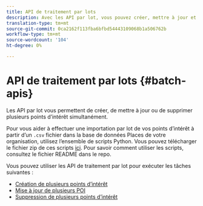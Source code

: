 ```yaml
---
title: API de traitement par lots
description: Avec les API par lot, vous pouvez créer, mettre à jour et supprimer plusieurs points d’intérêt.
translation-type: tm+mt
source-git-commit: 0ca2162f113fba6bfbd54443109068b1a506762b
workflow-type: tm+mt
source-wordcount: '104'
ht-degree: 0%

---
```



# API de traitement par lots {#batch-apis}

Les API par lot vous permettent de créer, de mettre à jour ou de supprimer plusieurs points d’intérêt simultanément.

Pour vous aider à effectuer une importation par lot de vos points d’intérêt à partir d’un `.csv` fichier dans la base de données Places de votre organisation, utilisez l’ensemble de scripts Python. Vous pouvez télécharger le fichier zip de ces scripts [ici](https://github.com/adobe/places-scripts). Pour savoir comment utiliser les scripts, consultez le fichier README dans le repo.

Vous pouvez utiliser les API de traitement par lot pour exécuter les tâches suivantes :

* [Création de plusieurs points d’intérêt](/help/web-service-api/api-usage/manage-pois/batch-apis/create-multiple-pois.md)
* [Mise à jour de plusieurs POI](/help/web-service-api/api-usage/manage-pois/batch-apis/update-multiple-pois.md)
* [Suppression de plusieurs points d’intérêt](/help/web-service-api/api-usage/manage-pois/batch-apis/delete-multiple-pois.md)
